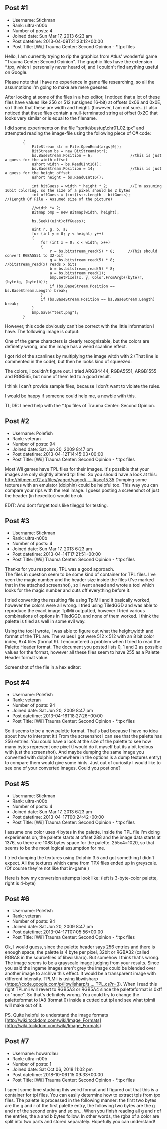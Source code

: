 ## Post #1
- Username: Stickman
- Rank: ultra-n00b
- Number of posts: 4
- Joined date: Sun Mar 17, 2013 6:23 am
- Post datetime: 2013-04-09T21:23:12+00:00
- Post Title: [Wii] Trauma Center: Second Opinion - *.tpx files

Hello,
I am currently trying to rip the graphics from Atlus' wonderful game "Trauma Center: Second Opinion".
The graphic files have the extension *.tpx, which i personally never heard of, and I couldn't find anything useful on Google.

Please note that I have no experience in game file researching, so all the assumptions I'm going to make are mere guesses.

After looking at some of the files in a hex editor, I noticed that a lot of these files have values like 256 or 512 (unsigned 16-bit) at offsets 0x06 and 0x0E, so I think that these are width and height. (however, I am not sure...) I also noticed that these files contain a null-terminated string at offset 0x2C that looks very similar or is equal to the filename.

I did some experiments on the file "sprite\bustup\chr01_02.tpx" and attempted reading the image-file using the following piece of C# code:

```
        {
            FileStream str = File.OpenRead(args[0]);
            BitStream bs = new BitStream(str);
            bs.BaseStream.Position = 6;                 //this is just a guess for the width offset
            ushort width = bs.ReadUInt16();
            bs.BaseStream.Position = 14;                //this is just a guess for the height offset
            ushort height = bs.ReadUInt16();

            int bitGuess = width * height * 2;          //I'm assuming 16bit coloring, so the size of a pixel should be 2 bytes
            int offGuess = (int)(str.Length - bitGuess);      //(Length Of File - Assumed size of the picture)

            //width *= 2;
            Bitmap bmp = new Bitmap(width, height);

            bs.Seek((uint)offGuess);

            uint r, g, b, a;
            for (int y = 0; y < height; y++)
            {
                for (int x = 0; x < width; x++)
                {
                    r = bs.bitstream_read(5) * 8;      //This should convert RGBA5551 to 32-bit
                    g = bs.bitstream_read(5) * 8;      //bitstream_read(x) reads x bits
                    b = bs.bitstream_read(5) * 8;
                    a = bs.bitstream_read(1);
                    bmp.SetPixel(x, y, Color.FromArgb((byte)r, (byte)g, (byte)b));
                    if (bs.BaseStream.Position == bs.BaseStream.Length) break;
                }
                if (bs.BaseStream.Position == bs.BaseStream.Length) break;
            }
            bmp.Save("test.png");
        }

```


However, this code obviously can't be correct with the little information I have.
The following image is output:



One of the game characters is clearly recognizable, but the colors are definetly wrong, and the image has a weird scanline effect.

I got rid of the scanlines by multiplying the image witdh with 2 (That line is commented in the code), but then he looks kind of squeezed:



The colors, i couldn't figure out. I tried ARGB4444, RGBA5551, ARGB1555 and RGB565, but none of them led to a good result.

I think I can't provide sample files, because I don't want to violate the rules.

I would be happy if someone could help me, a newbie with this.

TL;DR: I need help with the *.tpx files of Trauma Center: Second Opinion.
## Post #2
- Username: Polefish
- Rank: veteran
- Number of posts: 94
- Joined date: Sat Jun 20, 2009 8:47 pm
- Post datetime: 2013-04-12T14:45:03+00:00
- Post Title: [Wii] Trauma Center: Second Opinion - *.tpx files

Most Wii games have TPL files for their images. It's possible that your images are only slightly altered tpl files. So you should have a look at this: [http://hitmen.c02.at/files/yagcd/yagcd/ ... l#sec15.35](http://hitmen.c02.at/files/yagcd/yagcd/chap15.html#sec15.35) Dumping some textures with an emulator (dolphin) could be helpful too. This way you can compare your rips with the real image.
I guess posting a screenshot of just the header (in hexeditor) would be ok.

EDIT: And dont forget tools like tileggd for testing.
## Post #3
- Username: Stickman
- Rank: ultra-n00b
- Number of posts: 4
- Joined date: Sun Mar 17, 2013 6:23 am
- Post datetime: 2013-04-14T17:21:51+00:00
- Post Title: [Wii] Trauma Center: Second Opinion - *.tpx files

Thanks for you response, TPL was a good approach.   
The files in question seem to be some kind of container for TPL files.
I've seen the magic number and the header size inside the files (I've marked that in the attached screenshot), so I went ahead and wrote a tool which looks for the magic number and cuts off everything before it.

I tried converting the resulting file using TplMii and it basically worked, however the colors were all wrong. I tried using TiledGGD and was able to reproduce the exact image TplMii outputted, however I tried various combinations of options in TiledGGD, and none of them worked. I think the palette is tiled as well in some evil way.

Using the tool I wrote, I was able to figure out what the height,width and format of the TPL are. The values I got were 512 x 512 with an 8 bit color index, 8x4 tiles (format 9). I encountered a problem when I tried to read the Palette Header format. The document you posted lists 0, 1 and 2 as possible values for the format, however all these files seem to have 255 as a Palette Header format value.

Screenshot of the file in a hex editor:
[](http://image-upload.de/file/eJNSXY/e4324bd4d2.jpg)
## Post #4
- Username: Polefish
- Rank: veteran
- Number of posts: 94
- Joined date: Sat Jun 20, 2009 8:47 pm
- Post datetime: 2013-04-16T18:27:26+00:00
- Post Title: [Wii] Trauma Center: Second Opinion - *.tpx files

So it seems to be a new palette format. That's bad because I have no idea about how to interpret it:)
From the screenshot I can see that the palette has 256 entries. You could have a look at the size of the palette to see how many bytes represent one pixel (I would do it myself but its a bit tedious with just the screenshot).
And maybe dumping the same image you converted with dolphin (somewhere in the options is a dump textures entry) to compare them would give some hints.
Just out of curiosity I would like to see one of your converted images. Could you post one?
## Post #5
- Username: Stickman
- Rank: ultra-n00b
- Number of posts: 4
- Joined date: Sun Mar 17, 2013 6:23 am
- Post datetime: 2013-04-17T00:24:42+00:00
- Post Title: [Wii] Trauma Center: Second Opinion - *.tpx files

I assume one color uses 4 bytes in the palette.
Inside the TPL file I'm doing experiments on, the palette starts at offset 288 and the image data starts at 1376, so there are 1088 bytes space for the palette. 255x4=1020, so that seems to be the most logical assumption for me.

I tried dumping the textures using Dolphin 3.5 and got something I didn't expect. All the textures which came from TPX files ended up in greyscale. (Of course they're not like that in-game  )

Here is how my conversion attempts look like: (left is 3-byte-color palette, right is 4-byte)

[](http://image-upload.de/file/OBkeak/3ddf323871.png)
## Post #6
- Username: Polefish
- Rank: veteran
- Number of posts: 94
- Joined date: Sat Jun 20, 2009 8:47 pm
- Post datetime: 2013-04-17T07:05:56+00:00
- Post Title: [Wii] Trauma Center: Second Opinion - *.tpx files

Ok, I would guess, since the palette header says 256 entries and there is enough space, the palette is 4 byte per pixel, 32bit or RGBA32 (called RGBA8 in the sourcefiles of libwiisharp). But somehow I think that's wrong. The image seems to be a grayscale image judging from your results. Since you said the ingame images aren't grey the image could be blended over another image to archive this effect. It would be a transparent image with different intensity.
TPLMii is using libwiisharp ([https://code.google.com/p/libwiisharp/s ... TPL.cs?r=3](https://code.google.com/p/libwiisharp/source/browse/trunk/libWiiSharp/TPL.cs?r=3)). When I read this right TPLmii will revert to RGB5A3 or RGB5A4 since the paletteformat is 0xff or "none". So that's definitely wrong. You could try to change the paletteformat to IA8 (format 0) inside a cutted out tpl and see what tplmii will make out of it.

PS. Quite helpful to understand the image formats [http://wiki.tockdom.com/wiki/Image_Formats](http://wiki.tockdom.com/wiki/Image_Formats)
## Post #7
- Username: howardlau
- Rank: ultra-n00b
- Number of posts: 1
- Joined date: Sat Oct 06, 2018 11:02 pm
- Post datetime: 2018-10-06T15:09:33+00:00
- Post Title: [Wii] Trauma Center: Second Opinion - *.tpx files

I spent some time studying this weird format and I figured out that this is a container for tpl files. You can easily determine how to extract tpls from tpx files. The palette is processed in the following manner: the first two bytes are the g and r of the first palette entry, the following two bytes are the g and r of the second entry and so on... When you finish reading all g and r of the entries, the a and b bytes follow. In other words, the rgba of a color are split into two parts and stored separately. Hopefully you can understand!
